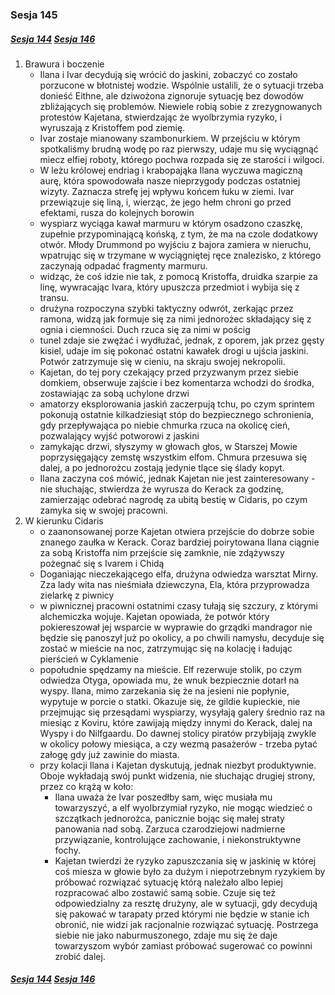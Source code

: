 ### Sesja 145
##### [Sesja 144](#sesja-144) [Sesja 146](#sesja-146)
1. Brawura i boczenie
    - Ilana i Ivar decydują się wrócić do jaskini, zobaczyć co zostało porzucone w błotnistej wodzie. Wspólnie ustalili, że o sytuacji trzeba donieść Eithne, ale dziwożona zignoruje sytuację bez dowodów zbliżających się problemów. Niewiele robią sobie z zrezygnowanych protestów Kajetana, stwierdzając że wyolbrzymia ryzyko, i wyruszają z Kristoffem pod ziemię.
    - Ivar zostaje mianowany szambonurkiem. W przejściu w którym spotkaliśmy brudną wodę po raz pierwszy, udaje mu się wyciągnąć miecz elfiej roboty, którego pochwa rozpada się ze starości i wilgoci.
    - W leżu królowej endriag i krabopająka Ilana wyczuwa magiczną aurę, która spowodowała nasze nieprzygody podczas ostatniej wizyty. Zaznacza strefę jej wpływu końcem łuku w ziemi. Ivar przewiązuje się liną, i, wierząc, że jego hełm chroni go przed efektami, rusza do kolejnych borowin
    - wyspiarz wyciąga kawał marmuru w którym osadzono czaszkę, zupełnie przypominającą końską, z tym, że ma na czole dodatkowy otwór. Młody Drummond po wyjściu z bajora zamiera w nieruchu, wpatrując się w trzymane w wyciągniętej ręce znalezisko, z którego zaczynają odpadać fragmenty marmuru.
    - widząc, że coś idzie nie tak, z pomocą Kristoffa, druidka szarpie za linę, wywracając Ivara, który upuszcza przedmiot i wybija się z transu.
    - drużyna rozpoczyna szybki taktyczny odwrót, zerkając przez ramona, widzą jak formuje się za nimi jednorożec składający się z ognia i ciemności. Duch rzuca się za nimi w pościg
    - tunel zdaje sie zwężać i wydłużać, jednak, z oporem, jak przez gęsty kisiel, udaje im się pokonać ostatni kawałek drogi u ujścia jaskini. Potwór zatrzymuje się w cieniu, na skraju swojej nekropolii.
    - Kajetan, do tej pory czekający przed przyzwanym przez siebie domkiem, obserwuje zajście i bez komentarza wchodzi do środka, zostawiając za sobą uchylone drzwi
    - amatorzy eksplorowania jaskiń zaczerpują tchu, po czym sprintem pokonują ostatnie kilkadziesiąt stóp do bezpiecznego schronienia, gdy przepływająca po niebie chmurka rzuca na okolicę cień, pozwalający wyjść potworowi z jaskini
    - zamykając drzwi, słyszymy w głowach głos, w Starszej Mowie poprzysięgający zemstę wszystkim elfom. Chmura przesuwa się dalej, a po jednorożcu zostają jedynie tlące się ślady kopyt.
    - Ilana zaczyna coś mówić, jednak Kajetan nie jest zainteresowany - nie słuchając, stwierdza że wyrusza do Kerack za godzinę, zamierzając odebrać nagrodę za ubitą bestię w Cidaris, po czym zamyka się w swojej pracowni.
2. W kierunku Cidaris
    - o zaanonsowanej porze Kajetan otwiera przejście do dobrze sobie znanego zaułka w Kerack. Coraz bardziej poirytowana Ilana ciągnie za sobą Kristoffa nim przejście się zamknie, nie zdążywszy pożegnać się s Ivarem i Chidą
    - Doganiając nieczekającego elfa, drużyna odwiedza warsztat Mirny. Zza lady wita nas nieśmiała dziewczyna, Ela, która przyprowadza zielarkę z piwnicy
    - w piwnicznej pracowni ostatnimi czasy tułają się szczury, z którymi alchemiczka wojuje. Kajetan opowiada, że potwór który pokiereszował jej wsparcie w wyprawie do grządki mandragor nie będzie się panoszył już po okolicy, a po chwili namysłu, decyduje się zostać w mieście na noc, zatrzymując się na kolację i ładując pierścień w Cyklamenie
    - popołudnie spędzamy na mieście. Elf rezerwuje stolik, po czym odwiedza Otyga, opowiada mu, że wnuk bezpiecznie dotarł na wyspy. Ilana, mimo zarzekania się że na jesieni nie popłynie, wypytuje w porcie o statki. Okazuje się, że gildie kupieckie, nie przejmując się przesądami wyspiarzy, wysyłają galery średnio raz na miesiąc z Koviru, które zawijają między innymi do Kerack, dalej na Wyspy i do Nilfgaardu. Do dawnej stolicy piratów przybijają zwykle w okolicy połowy miesiąca, a czy wezmą pasażerów - trzeba pytać załogę gdy już zawinie do miasta.
    - przy kolacji Ilana i Kajetan dyskutują, jednak niezbyt produktywnie. Oboje wykładają swój punkt widzenia, nie słuchając drugiej strony, przez co krążą w koło:
        - Ilana uważa że Ivar poszedłby sam, więc musiała mu towarzyszyć, a elf wyolbrzymiał ryzyko, nie mogąc wiedzieć o szczątkach jednorożca, panicznie bojąc się małej straty panowania nad sobą. Zarzuca czarodziejowi nadmierne przywiązanie, kontrolujące zachowanie, i niekonstruktywne fochy.
        - Kajetan twierdzi że ryzyko zapuszczania się w jaskinię w której coś miesza w głowie było za dużym i niepotrzebnym ryzykiem by próbować rozwiązać sytuację którą należało albo lepiej rozpracować albo zostawić samą sobie. Czuje się też odpowiedzialny za resztę drużyny, ale w sytuacji, gdy decydują się pakować w tarapaty przed którymi nie będzie w stanie ich obronić, nie widzi jak racjonalnie rozwiązać sytuację. Postrzega siebie nie jako naburmuszonego, zdaje mu się że daje towarzyszom wybór zamiast próbować sugerować co powinni zrobić dalej.

##### [Sesja 144](#sesja-144) [Sesja 146](#sesja-146)
